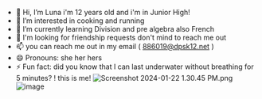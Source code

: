 - 👋 Hi, I’m Luna i'm 12 years old and i'm in Junior High! 
- 👀 I’m interested in cooking and running
- 🌱 I’m currently learning Division and pre algebra  also French
- 💞️ I'm looking for friendship requests don't mind to reach me out
- 📫 you can reach me out in my email ( 886019@dpsk12.net )
- 😄 Pronouns: she her hers
- ⚡ Fun fact: did you know that I can last underwater without breathing for 5 minutes?  ! 
this is me! <img src="blob:chrome-untrusted://media-app/13e48465-9327-44cc-91a4-1c229f7af3f9" alt="Screenshot 2024-01-22 1.30.45 PM.png"/>![image](https://github.com/LUNA593/LUNA593/assets/153241379/45c716f9-bc0f-4d92-b37b-2e1711d35982)
